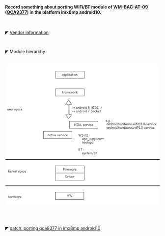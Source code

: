 #### Record something about porting WiFi/BT module of [WM-BAC-AT-09](https://www.usiglobal.com/en/products?id=9b06a423-d87b-4479-9df6-172d9763db70#description) ([QCA9377](https://www.qualcomm.com/products/qca9377)) in the platform imx8mp android10.


</br>


◤ [Vendor information](https://github.com/tingkts/Android-WiFi-BT/blob/main/vendor%20info.md)


</br>


◤ Module hierarchy :

&ensp;&ensp;![](https://github.com/tingkts/Android-WiFi-BT/blob/main/assets/module%20hierachy.png)


</br>
</br>

◤ [patch: porting qca9377 in imx8mp android10](.\patch%20of%20qca9377%20in%20imx8mp%20android10.zip)
